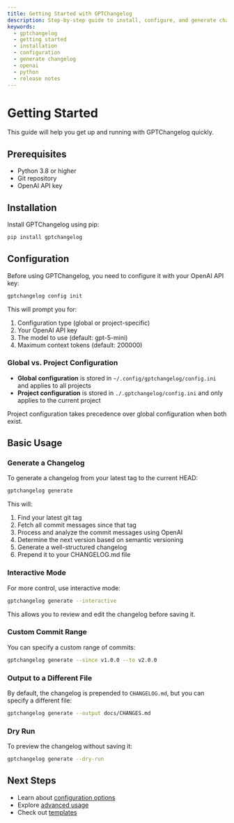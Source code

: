 ```yaml
---
title: Getting Started with GPTChangelog
description: Step-by-step guide to install, configure, and generate changelogs with GPTChangelog, an AI-powered changelog generator for Git.
keywords:
  - gptchangelog
  - getting started
  - installation
  - configuration
  - generate changelog
  - openai
  - python
  - release notes
---
```


# Getting Started

This guide will help you get up and running with GPTChangelog quickly.

## Prerequisites

- Python 3.8 or higher
- Git repository
- OpenAI API key

## Installation

Install GPTChangelog using pip:

```bash
pip install gptchangelog
```

## Configuration

Before using GPTChangelog, you need to configure it with your OpenAI API key:

```bash
gptchangelog config init
```

This will prompt you for:

1. Configuration type (global or project-specific)
2. Your OpenAI API key
3. The model to use (default: gpt-5-mini)
4. Maximum context tokens (default: 200000)

### Global vs. Project Configuration

- **Global configuration** is stored in `~/.config/gptchangelog/config.ini` and applies to all projects
- **Project configuration** is stored in `./.gptchangelog/config.ini` and only applies to the current project

Project configuration takes precedence over global configuration when both exist.

## Basic Usage

### Generate a Changelog

To generate a changelog from your latest tag to the current HEAD:

```bash
gptchangelog generate
```

This will:

1. Find your latest git tag
2. Fetch all commit messages since that tag
3. Process and analyze the commit messages using OpenAI
4. Determine the next version based on semantic versioning
5. Generate a well-structured changelog
6. Prepend it to your CHANGELOG.md file

### Interactive Mode

For more control, use interactive mode:

```bash
gptchangelog generate --interactive
```

This allows you to review and edit the changelog before saving it.

### Custom Commit Range

You can specify a custom range of commits:

```bash
gptchangelog generate --since v1.0.0 --to v2.0.0
```

### Output to a Different File

By default, the changelog is prepended to `CHANGELOG.md`, but you can specify a different file:

```bash
gptchangelog generate --output docs/CHANGES.md
```

### Dry Run

To preview the changelog without saving it:

```bash
gptchangelog generate --dry-run
```

## Next Steps

- Learn about [configuration options](user-guide/configuration.md)
- Explore [advanced usage](user-guide/advanced-usage.md)
- Check out [templates](user-guide/templates.md)
